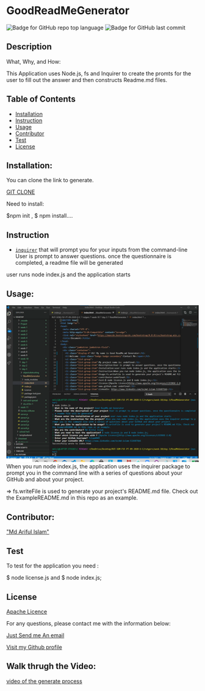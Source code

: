 # GoodReadMeGenerator
![Badge for GitHub repo top language](https://img.shields.io/github/languages/top/connietran-dev/readme-generator?style=flat&logo=appveyor) ![Badge for GitHub last commit](https://img.shields.io/github/last-commit/connietran-dev/readme-generator?style=flat&logo=appveyor)

## Description
What, Why, and How:

This Application uses Node.js, fs and Inquirer to create the promts for the user to fill out the answer and then constructs Readme.md files.
## Table of Contents
* [Installation](#Installation)
* [Instruction](#Instruction)
* [Usage](#Usage)
* [Contributor](#Contributor)
* [Test](#Test)
* [License](#License)

## Installation:
You can clone the link to generate.

 [GIT CLONE](https://github.com/Islam4049/ReadMeGenarator)
 
  Need to install:

  $npm init , $ npm install....

## Instruction
* [`inquirer`](https://www.npmjs.com/package/inquirer) that will prompt you for your inputs from the command-line 
User is prompt to answer questions. once the questionnaire is completed, a readme file will be generated

user runs node index.js and the application starts

## Usage:
![Application look like](assets/goodreadme.png)
When you run node index.js, the application uses the inquirer package to prompt you in the command line with a series of questions about your GitHub and about your project.


=> fs.writeFile is used to generate your project's README.md file. Check out the ExampleREADME.md in this repo as an example. 


## Contributor: 
["Md Ariful Islam"](https://github.com/Islam4049)

## Test
To test for the application you need :

$ node license.js and $ node index.js;


## License
 [Apache Licence](http://www.apache.org/licenses/LICENSE-2.0)


For any questions, please contact me with the information below:


[Just Send me An email](mdislam4049@gmail.com)

[Visit my Github profile](https://github.com/Islam4049)

## Walk thrugh the Video:
[video of the generate process](https://drive.google.com/file/d/1EPcuZXDhLOsgJGGOlKm9Ei2qjGli2GIY/view?usp=sharing)


